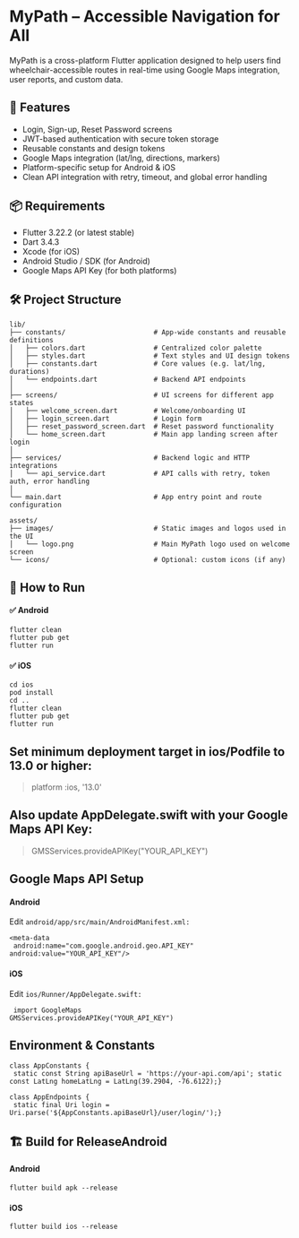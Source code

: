 # MyPath – Accessible Navigation for All

MyPath is a cross-platform Flutter application designed to help users find wheelchair-accessible routes in real-time using Google Maps integration, user reports, and custom data.

## 🚀 Features
- Login, Sign-up, Reset Password screens
- JWT-based authentication with secure token storage
- Reusable constants and design tokens
- Google Maps integration (lat/lng, directions, markers)
- Platform-specific setup for Android & iOS
- Clean API integration with retry, timeout, and global error handling

## 📦 Requirements
- Flutter 3.22.2 (or latest stable)
- Dart 3.4.3
- Xcode (for iOS)
- Android Studio / SDK (for Android)
- Google Maps API Key (for both platforms)

## 🛠️ Project Structure
    lib/
    ├── constants/                      # App-wide constants and reusable definitions
    │   ├── colors.dart                 # Centralized color palette
    │   ├── styles.dart                 # Text styles and UI design tokens
    │   ├── constants.dart              # Core values (e.g. lat/lng, durations)
    │   └── endpoints.dart              # Backend API endpoints
    │
    ├── screens/                        # UI screens for different app states
    │   ├── welcome_screen.dart         # Welcome/onboarding UI
    │   ├── login_screen.dart           # Login form
    │   ├── reset_password_screen.dart  # Reset password functionality
    │   └── home_screen.dart            # Main app landing screen after login
    │
    ├── services/                       # Backend logic and HTTP integrations
    │   └── api_service.dart            # API calls with retry, token auth, error handling
    │
    └── main.dart                       # App entry point and route configuration
    
    assets/
    ├── images/                         # Static images and logos used in the UI
    │   └── logo.png                    # Main MyPath logo used on welcome screen
    └── icons/                          # Optional: custom icons (if any)


## 🔧 How to Run
#### ✅ Android

    flutter clean  
    flutter pub get  
    flutter run

#### ✅ iOS

    cd ios  
    pod install  
    cd ..  
    flutter clean  
    flutter pub get  
    flutter run


## Set minimum deployment target in ios/Podfile to 13.0 or higher:
> platform :ios, '13.0'

## Also update AppDelegate.swift with your Google Maps API Key:
> GMSServices.provideAPIKey("YOUR_API_KEY")

## Google Maps API Setup

#### Android
Edit `android/app/src/main/AndroidManifest.xml:`

    <meta-data  
     android:name="com.google.android.geo.API_KEY" android:value="YOUR_API_KEY"/>


#### iOS
Edit `ios/Runner/AppDelegate.swift:`

     import GoogleMaps  
    GMSServices.provideAPIKey("YOUR_API_KEY")

## Environment & Constants

    class AppConstants {  
     static const String apiBaseUrl = 'https://your-api.com/api'; static const LatLng homeLatLng = LatLng(39.2904, -76.6122);}  
      
    class AppEndpoints {  
     static final Uri login = Uri.parse('${AppConstants.apiBaseUrl}/user/login/');}

## 🏗️ Build for ReleaseAndroid

#### Android

    flutter build apk --release  

#### iOS

    flutter build ios --release  